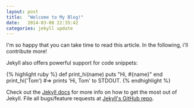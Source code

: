 ```yaml
---
layout: post
title:  "Welcome to My Blog!"
date:   2014-03-08 22:35:42
categories: jekyll update
---
```


I'm so happy that you can take time to read this article. In the following, i'll contribute more!

Jekyll also offers powerful support for code snippets:

{% highlight ruby %}
def print_hi(name)
  puts "Hi, #{name}"
end
print_hi('Tom')
#=> prints 'Hi, Tom' to STDOUT.
{% endhighlight %}

Check out the [Jekyll docs][jekyll] for more info on how to get the most out of Jekyll. File all bugs/feature requests at [Jekyll's GitHub repo][jekyll-gh].

[jekyll-gh]: https://github.com/mojombo/jekyll
[jekyll]:    http://jekyllrb.com
